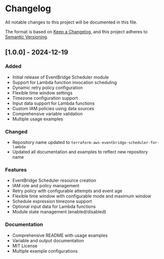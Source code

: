 # Changelog

All notable changes to this project will be documented in this file.

The format is based on [Keep a Changelog](https://keepachangelog.com/en/1.0.0/),
and this project adheres to [Semantic Versioning](https://semver.org/spec/v2.0.0.html).

## [1.0.0] - 2024-12-19

### Added
- Initial release of EventBridge Scheduler module
- Support for Lambda function invocation scheduling
- Dynamic retry policy configuration
- Flexible time window settings
- Timezone configuration support
- Input data support for Lambda functions
- Custom IAM policies using data sources
- Comprehensive variable validation
- Multiple usage examples

### Changed
- Repository name updated to `terraform-aws-eventbridge-scheduler-for-lambda`
- Updated all documentation and examples to reflect new repository name

### Features
- EventBridge Scheduler resource creation
- IAM role and policy management
- Retry policy with configurable attempts and event age
- Flexible time window with configurable mode and maximum window
- Schedule expression timezone support
- Optional input data for Lambda functions
- Module state management (enabled/disabled)

### Documentation
- Comprehensive README with usage examples
- Variable and output documentation
- MIT License
- Multiple example configurations 